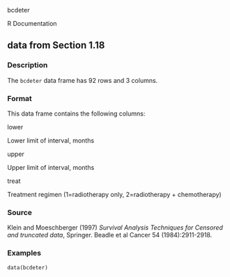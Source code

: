 bcdeter

R Documentation

## data from Section 1.18

### Description

The `bcdeter` data frame has 92 rows and 3 columns.

### Format

This data frame contains the following columns:

lower

Lower limit of interval, months

upper

Upper limit of interval, months

treat

Treatment regimen (1=radiotherapy only, 2=radiotherapy + chemotherapy)

### Source

Klein and Moeschberger (1997) _Survival Analysis Techniques for Censored and
truncated data_, Springer. Beadle et al Cancer 54 (1984):2911-2918.

### Examples

    
    data(bcdeter)

